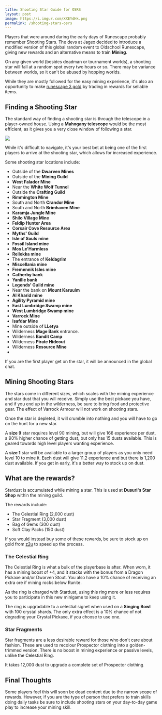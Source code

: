 ```yaml
---
title: Shooting Star Guide for OSRS
layout: post
image: https://i.imgur.com/XXEYdHk.png
permalink: /shooting-stars-osrs
---
```


Players that were around during the early days of Runescape probably remember Shooting Stars. The devs at Jagex decided to introduce a modified version of this global random event to Oldschool Runescape, giving new rewards and an alternative means to train **Mining**.

On any given world (besides deadman or tournament worlds), a shooting star will fall at a random spot every two hours or so. There may be variance between worlds, so it can't be abused by hopping worlds.

While they are mostly followed for the easy mining experience, it's also an opportunity to make [runescape 3 gold](https://www.z2u.com/runescape-3/Gold-1-1481) by trading in rewards for sellable items.

## Finding a Shooting Star

The standard way of finding a shooting star is through the telescope in a player-owned house. Using a **Mahogany telescope** would be the most efficient, as it gives you a very close window of following a star.

![](https://i.imgur.com/OrTs1Dy.png)

While it's difficult to navigate, it's your best bet at being one of the first players to arrive at the shooting star, which allows for increased experience.

Some shooting star locations include:
- Outside of the **Dwarven Mines**
- Outside of the **Mining Guild**
- **West Falador Mine**
- Near the **White Wolf Tunnel**
- Outside the **Crafting Guild**
- **Rimmington Mine**
- South and North **Crandor Mine**
- South and North **Brimhaven Mine**
- **Karamja Jungle Mine**
- **Shilo Village Mine**
- **Feldip Hunter Area**
- **Corsair Cove Resource Area**
- **Myths' Guild**
- **Isle of Souls mine**
- **Fossil Island mine**
- **Mos Le'Harmless**
- **Rellekka mine**
- The entrance of **Keldagrim**
- **Miscellania mine**
- **Fremennik Isles mine**
- **Catherby bank**
- **Yanille bank**
- **Legends' Guild mine**
- Near the bank on **Mount Karuulm**
- **Al Kharid mine**
- **Agility Pyramid mine**
- **East Lumbridge Swamp mine**
- **West Lumbridge Swamp mine**
- **Varrock Mine**
- **Isafdar Mine**
- Mine outside of **LLetya**
- Wilderness **Mage Bank** entrance.
- Wilderness **Bandit Camp**
- Wilderness **Pirate Hideout**
- Wilderness **Resource Mine**
- 

If you are the first player get on the star, it will be announced in the global chat.

## Mining Shooting Stars

The stars come in different sizes, which scales with the mining experience and star dust that you will receive. Simply use the best pickaxe you have, and if you end up in the wilderness, be sure to bring food and protective gear. The effect of Varrock Armour will not work on shooting stars.

Once the star is depleted, it will crumble into nothing and you will have to go on the hunt for a new star.

A **size 9** star requires level 90 mining, but will give 168 experience per dust, a 90% higher chance of getting dust, but only has 15 dusts available. This is geared towards high level players wanting experience.

A **size 1** star will be available to a larger group of players as you only need level 10 to mine it. Each dust will give 11.2 experience and but there is 1,200 dust available. If you get in early, it's a better way to stock up on dust.


## What are the rewards?

Stardust is accumulated while mining a star. This is used at **Dusuri's Star Shop** within the mining guild. 

The rewards include:
- The Celestial Ring (2,000 dust)
- Star Fragment (3,000 dust)
- Bag of Gems (300 dust)
- Soft Clay Packs (150 dust)

If you would instead buy some of these rewards, be sure to stock up on gold from [z2u](https://www.z2u.com/) to speed up the process.

### The Celestial Ring

The Celestial Ring is what a bulk of the playerbase is after. When worn, it has a mining boost of +4, and it stacks with the bonus from a Dragon Pickaxe and/or Dwarven Stout. You also have a 10% chance of receiving an extra ore if mining rocks below Runite.

As the ring is charged with Stardust, using this ring more or less requires you to participate in this new minigame to keep using it.

The ring is upgradable to a celestial signet when used on a **Singing Bowl** with 100 crystal shards. The only extra effect is a 10% chance of not degrading your Crystal Pickaxe, if you choose to use one.

### Star Fragments

Star fragments are a less desirable reward for those who don't care about fashion. These are used to recolour Prospector clothing into a golden-trimmed version. There is no boost in mining experience or passive levels, unlike the Celestial Ring.

It takes 12,000 dust to upgrade a complete set of Prospector clothing.

## Final Thoughts

Some players feel this will soon be dead content due to the narrow scope of rewards. However, if you are the type of person that prefers to train skills doing daily tasks be sure to include shooting stars on your day-to-day game play to increase your mining skill.

